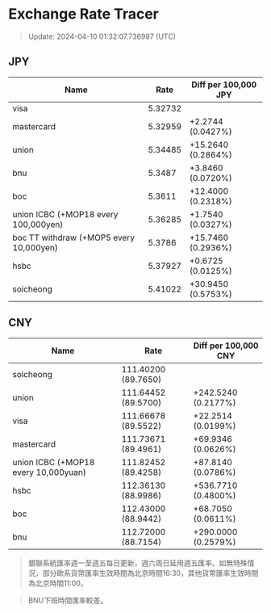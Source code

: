 # Exchange Rate Tracer

> Update: 2024-04-10 01:32:07.736987 (UTC)

## JPY

| Name                                    |    Rate | Diff per 100,000 JPY   |
|-----------------------------------------|---------|------------------------|
| visa                                    | 5.32732 |                        |
| mastercard                              | 5.32959 | +2.2744 (0.0427%)      |
| union                                   | 5.34485 | +15.2640 (0.2864%)     |
| bnu                                     | 5.3487  | +3.8460 (0.0720%)      |
| boc                                     | 5.3611  | +12.4000 (0.2318%)     |
| union ICBC (+MOP18 every 100,000yen)    | 5.36285 | +1.7540 (0.0327%)      |
| boc TT withdraw (+MOP5 every 10,000yen) | 5.3786  | +15.7460 (0.2936%)     |
| hsbc                                    | 5.37927 | +0.6725 (0.0125%)      |
| soicheong                               | 5.41022 | +30.9450 (0.5753%)     |

## CNY

| Name                                 | Rate                | Diff per 100,000 CNY   |
|--------------------------------------|---------------------|------------------------|
| soicheong                            | 111.40200	(89.7650) |                        |
| union                                | 111.64452	(89.5700) | +242.5240 (0.2177%)    |
| visa                                 | 111.66678	(89.5522) | +22.2514 (0.0199%)     |
| mastercard                           | 111.73671	(89.4961) | +69.9346 (0.0626%)     |
| union ICBC (+MOP18 every 10,000yuan) | 111.82452	(89.4258) | +87.8140 (0.0786%)     |
| hsbc                                 | 112.36130	(88.9986) | +536.7710 (0.4800%)    |
| boc                                  | 112.43000	(88.9442) | +68.7050 (0.0611%)     |
| bnu                                  | 112.72000	(88.7154) | +290.0000 (0.2579%)    |


> 銀聯系統匯率週一至週五每日更新，週六周日延用週五匯率。如無特殊情況，部分歐系貨幣匯率生效時間為北京時間16:30，其他貨幣匯率生效時間為北京時間11:00。

> BNU下班時間匯率較差。

